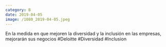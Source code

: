 ```yaml
--- 
category: B 
date: 2019-04-05 
image: /1080_2019-04-05.jpeg 
--- 
```


En la medida en que mejoren la diversidad y la inclusión en las empresas, mejorarán sus negocios #Deloitte #Diversidad #Inclusion